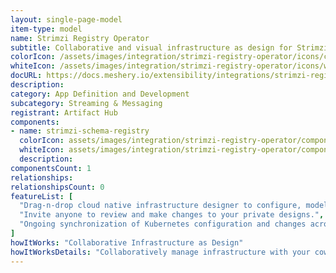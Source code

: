 ```yaml
---
layout: single-page-model
item-type: model
name: Strimzi Registry Operator
subtitle: Collaborative and visual infrastructure as design for Strimzi Registry Operator
colorIcon: /assets/images/integration/strimzi-registry-operator/icons/color/strimzi-registry-operator-color.svg
whiteIcon: /assets/images/integration/strimzi-registry-operator/icons/white/strimzi-registry-operator-white.svg
docURL: https://docs.meshery.io/extensibility/integrations/strimzi-registry-operator
description: 
category: App Definition and Development
subcategory: Streaming & Messaging
registrant: Artifact Hub
components: 
- name: strimzi-schema-registry
  colorIcon: assets/images/integration/strimzi-registry-operator/components/strimzi-schema-registry/icons/color/strimzi-schema-registry-color.svg
  whiteIcon: assets/images/integration/strimzi-registry-operator/components/strimzi-schema-registry/icons/white/strimzi-schema-registry-white.svg
  description: 
componentsCount: 1
relationships: 
relationshipsCount: 0
featureList: [
  "Drag-n-drop cloud native infrastructure designer to configure, model, and deploy your workloads.",
  "Invite anyone to review and make changes to your private designs.",
  "Ongoing synchronization of Kubernetes configuration and changes across any number of clusters."
]
howItWorks: "Collaborative Infrastructure as Design"
howItWorksDetails: "Collaboratively manage infrastructure with your coworkers synchronously sharing the same designs."
---
```

